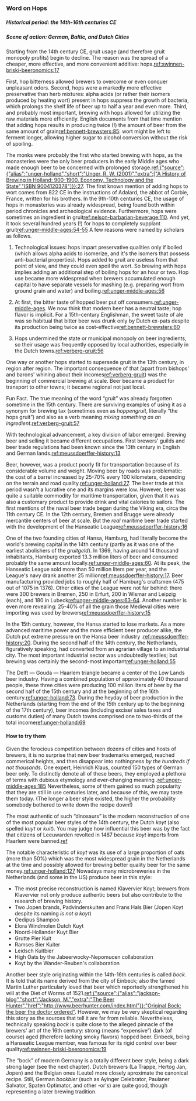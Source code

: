 ### Word on Hops

##### Historical period: the 14th-16th centuries CE

##### Scene of action: German, Baltic, and Dutch Cities

Starting from the 14th century CE, gruit usage (and therefore gruit monopoly profits) begin to decline. The reason was the spread of a cheaper, more effective, and more convenient additive: hops.[ref:swinnen-briski-beeronomics:17]()

First, hop bitterness allowed brewers to overcome or even conquer unpleasant odors. Second, hops were a markedly more effective preservative than herb mixtures: alpha acids (or rather their isomers produced by heating wort) present in hops suppress the growth of bacteria, which prolongs the shelf life of beer up to half a year and even more. Third, and probably most important, brewing with hops allowed for utilizing the raw materials more efficiently. English documents from that time mention that adding hops results in producing twice (!) the amount of beer from the same amount of grain[ref:bennett-brewsters:85](): wort might be left to ferment longer, allowing higher sugar to alcohol conversion without the risk of spoiling.

The monks were probably the first who started brewing with hops, as the monasteries were the only beer producers in the early Middle ages who made enough beer to be concerned with prolonged storage.[ref:{"source":{"alias":"unger-holland","short":"Unger, R. W. (2001)","extra":["A History of Brewing in Holland: 900-1900. Economy, Technology and the State","ISBN 9004120378"]}}:27](). The first known mention of adding hops to wort comes from 822 CE in the instructions of Adalard, the abbot of Corbie, France, written for his brothers. In the 9th-10th centuries CE, the usage of hops in monasteries was already widespread, being found both within period chronicles and archeological evidence. Furthermore, hops were sometimes an ingredient in gruit[ref:nelson-barbarian-beverage:110](). And yet, it took several hundred years (!) for hops to completely supplant gruit[ref:unger-middle-ages:54-55]() A few reasons were named by scholars as follows.

  1. Technological issues: hops impart preservative qualities only if boiled (which allows alpha acids to isomerize, and it's the isomers that possess anti-bacterial properties). Hops added to gruit are useless from that point of view, and they could even spoil the wort. So brewing with hops implies adding an additional step of boiling hops for an hour or two. Hop use became more widespread when brewers accumulated enough capital to have separate vessels for mashing (e.g. preparing wort from ground grain and water) and boiling.[ref:unger-middle-ages:56]()

  2. At first, the bitter taste of hopped beer put off consumers.[ref:unger-middle-ages](). We now think that modern beer has a neutral taste; hop flavor is implicit. For a 15th-century Englishman, the sweet taste of ale was so habitual that bitter beer was drunk only by Dutch ex-pats despite its production being twice as cost-effective[ref:bennett-brewsters:60]()

  3. Hops undermined the state or municipal monopoly on beer ingredients, so their usage was frequently opposed by local authorities, especially in the Dutch towns.[ref:verberg-gruit:56]()

One way or another hops started to supersede gruit in the 13th century, in region after region. The important consequence of that (apart from bishops' and barons' whining about their incomes[ref:verberg-gruit]()) was the beginning of commercial brewing at scale. Beer became a product for transport to other towns; it became regional not just local.

Fun Fact. The true meaning of the word “gruit” was already forgotten sometime in the 15th century. There are surviving examples of using it as a synonym for brewing tax (sometimes even as *hoppengruit*, literally “the hops gruit”) and also as a verb meaning *mixing something as an ingredient*.[ref:verberg-gruit:57]()

With technological advancement, a key division of labor emerged. Brewing beer and selling it became different occupations. First brewers' guilds and beer trade regulations had been known since the 13th century in English and German lands.[ref:meussdoerffer-history:13]()

Beer, however, was a product poorly fit for transportation because of its considerable volume and weight. Moving beer by roads was problematic: the cost of a barrel increased by 25-70% every 100 kilometers, depending on the terrain and road quality.[ref:unger-holland:27](). The beer trade at this period wasn't a lucrative one and its margins were low. However, beer was quite a suitable commodity for maritime transportation, given that it was also a customary product to provide drink and vital calories to sailors. The first mentions of the naval beer trade began during the Viking era, circa the 11th century CE. In the 12th century, Bremen and Brugge were already mercantile centers of beer at scale. But the *real* maritime beer trade started with the development of the Hanseatic League[ref:meussdoerffer-history:16]()

One of the two founding cities of Hansa, Hamburg, had literally become the world's brewing capital in the 14th century (partly as it was one of the earliest abolishers of the *gruitgeld*). In 1369, having around 14 thousand inhabitants, Hamburg exported 13.3 million liters of beer and consumed probably the same amount locally.[ref:unger-middle-ages:60](). At its peak, the Hanseatic League sold more than 50 million liters per year, and the League's navy drank another 25 million[ref:meussdoerffer-history:17](). Beer manufacturing provided jobs to roughly half of Hamburg's craftsmen (475 out of 1075 in 1376). Other cities of the League were not far behind: there were 300 brewers in Bremen, 250 in Erfurt, 200 in Wismar and Leipzig (each), and 180 in Lubeck[ref:unger-middle-ages:63-64](). Another number is even more revealing: 25-40% of all the grain those Medieval cities were importing was used by brewers[ref:meussdoerffer-history:15]()

In the 15th century, however, the Hansa started to lose markets. As a more advanced maritime power and the more efficient beer producer alike, the Dutch put extreme pressure on the Hansa beer industry .[ref:meussdoerffer-history:20](). During the second half of the 14th century, the Netherlands, figuratively speaking, had converted from an agrarian village to an industrial city. The most important industrial sector was undoubtedly textiles; but brewing was certainly the second-most important[ref:unger-holland:55]()

The Delft — Gouda — Haarlem triangle became a center of the Low Lands beer industry. Having a combined population of approximately 40 thousand people, these three cities were producing 100 million liters of beer by the second half of the 15th century and at the beginning of the 16th century.[ref:unger-holland:73](). During the heyday of beer production in the Netherlands (starting from the end of the 15th century up to the beginning of the 17th century), beer incomes (including excise/ sales taxes and customs duties) of many Dutch towns comprised one to two-thirds of the total income[ref:unger-holland:69]()

#### How to try them

Given the ferocious competition between dozens of cities and hosts of brewers, it is no surprise that new beer trademarks emerged, reached commerical heights, and then disappear into nothingness *by the hundreds if not thousands*. One expert, Heinrich Klaus, counted 150 types of German beer only. To distinctly denote all of these beers, they employed a plethora of terms with dubious etymology and ever-changing meaning .[ref:unger-middle-ages:185]() Nevertheless, some of them gained so much popularity that they are still in use centuries later, and because of this, we may taste them today. (The longer a beer style existed, the higher the probability somebody bothered to write down the recipe down!)

The most authentic of such “dinosaurs” is the modern reconstruction of one of the most popular beer styles of the 14th century, the Dutch *koyt* (also spelled *kuyt* or *kuit*). You may judge how influential this beer was by the fact that citizens of Leeuwarden revolted in 1487 because *koyt* imports from Haarlem were banned.[ref](https://history.stackexchange.com/questions/23532/what-exactly-happened-with-beer-and-leeuwarden-in-1487)

The notable characteristic of *koyt* was its use of a large proportion of oats (more than 50%) which was the most widespread grain in the Netherlands at the time and possibly allowed for brewing better quality beer for the same money.[ref:unger-holland:127]() Nowadays many microbreweries in the Netherlands (and some in the US) produce beer in this style:

  * The most precise reconstruction is named Klavervier Koyt; brewers from Klavervier not only produce authentic beers but also contribute to the research of brewing history.
  * Two Jopen brands, Padvinderskuiten and Frans Hals Bier (Jopen Koyt despite its naming *is not a koyt*)
  * Oedipus Shampoo
  * Elora Windmolen Dutch Kuyt
  * Noord-Hollander Kuyt Bier
  * Grutte Pier Kuit
  * Ramses Bier Kuiter
  * Leidsch Kuitbier
  * High Oats by the Jabeerwocky-Nepomucen collaboration
  * Koyt by the Wander-Reuben's collaboration

Another beer style originating within the 14th-16th centuries is called *bock*. It is told that its name derived from the city of Einbeck; also the famed Martin Luther particularly loved that beer which reportedly strengthened his will at the Diet of Worms of 1521.[ref:{"source":{"alias":"jackson-blog","short":"Jackson, M.","extra":"The Beer Hunter","href":"http://www.beerhunter.com/index.html"}}:"Original Bock: the beer the doctor ordered"](http://www.beerhunter.com/documents/19133-000034.html). However, we may be very skeptical regarding this story as the sources that tell it are far from reliable. Nevertheless, technically speaking *bock* is quite close to the alleged pinnacle of the brewers' art of the 16th century: strong (means “expensive”) dark (of course) aged (therefore lacking smoky flavors) hopped beer. Einbeck, being a Hanseatic League member, was famous for its rigid control over beer quality[ref:swinnen-briski-beeronomics:19]()

The “bock” of modern Germany is a totally different beer style, being a dark strong lager (see the next chapter). Dutch brewers (La Trappe, Hertog Jan, Jopen) and the Belgian ones (Leute) more closely aproximate the canonical recipe. Still, German *bockbier* (such as Ayinger Celebrator, Paulaner Salvator, Spaten Optimator, and other -or's) are quite good, though representing a later brewing tradition.

